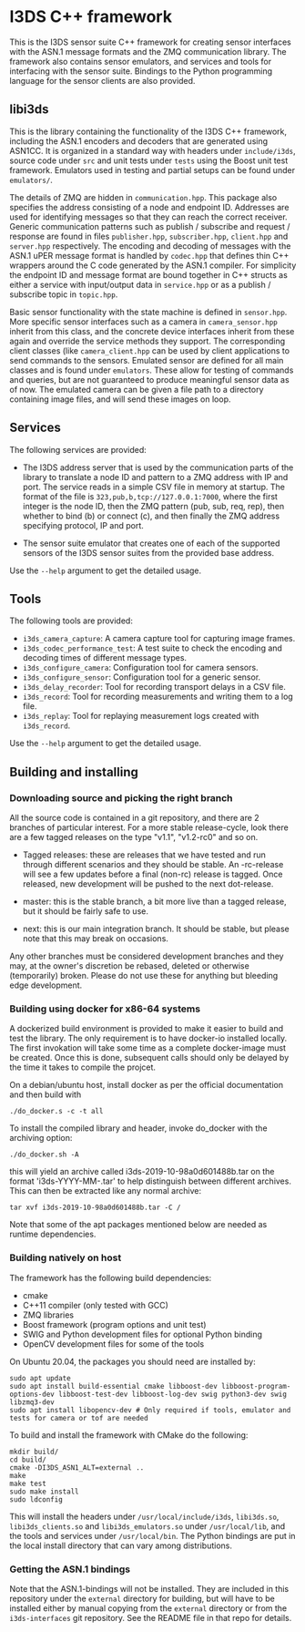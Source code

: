 # I3DS C++ framework

This is the I3DS sensor suite C++ framework for creating sensor
interfaces with the ASN.1 message formats and the ZMQ communication
library. The framework also contains sensor emulators, and services
and tools for interfacing with the sensor suite. Bindings to the
Python programming language for the sensor clients are also provided.

## libi3ds

This is the library containing the functionality of the I3DS C++
framework, including the ASN.1 encoders and decoders that are
generated using ASN1CC. It is organized in a standard way with headers
under `include/i3ds`, source code under `src` and unit tests under
`tests` using the Boost unit test framework. Emulators used in testing
and partial setups can be found under `emulators/`.

The details of ZMQ are hidden in `communication.hpp`. This package
also specifies the address consisting of a node and endpoint ID.
Addresses are used for identifying messages so that they can reach the
correct receiver. Generic communication patterns such as publish /
subscribe and request / response are found in files `publisher.hpp`,
`subscriber.hpp`, `client.hpp` and `server.hpp` respectively.  The
encoding and decoding of messages with the ASN.1 uPER message format
is handled by `codec.hpp` that defines thin C++ wrappers around the C
code generated by the ASN.1 compiler. For simplicity the endpoint ID
and message format are bound together in C++ structs as either a
service with input/output data in `service.hpp` or as a publish /
subscribe topic in `topic.hpp`.

Basic sensor functionality with the state machine is defined in
`sensor.hpp`. More specific sensor interfaces such as a camera in
`camera_sensor.hpp` inherit from this class, and the concrete device
interfaces inherit from these again and override the service methods
they support. The corresponding client classes (like `camera_client.hpp`
can be used by client applications to send commands to the sensors.
Emulated sensor are defined for all main classes and is found under
`emulators`. These allow for testing of commands and queries, but are
not guaranteed to produce meaningful sensor data as of now. The emulated
camera can be given a file path to a directory containing image files,
and will send these images on loop.

## Services

The following services are provided:

* The I3DS address server that is used by the communication parts of
  the library to translate a node ID and pattern to a ZMQ address with
  IP and port. The service reads in a simple CSV file in memory at
  startup. The format of the file is `323,pub,b,tcp://127.0.0.1:7000`,
  where the first integer is the node ID, then the ZMQ pattern (pub,
  sub, req, rep), then whether to bind (b) or connect (c), and then
  finally the ZMQ address specifying protocol, IP and port.

* The sensor suite emulator that creates one of each of the supported
  sensors of the I3DS sensor suites from the provided base address.

Use the `--help` argument to get the detailed usage.

## Tools

The following tools are provided:

* `i3ds_camera_capture`: A camera capture tool for capturing
image frames.
* `i3ds_codec_performance_test`: A test suite to check the
encoding and decoding times of different message types.
* `i3ds_configure_camera`: Configuration tool for camera sensors.
* `i3ds_configure_sensor`: Configuration tool for a generic sensor.
* `i3ds_delay_recorder`: Tool for recording transport delays in
a CSV file.
* `i3ds_record`: Tool for recording measurements and writing them
to a log file.
* `i3ds_replay`: Tool for replaying measurement logs created with
`i3ds_record`.

Use the `--help` argument to get the detailed usage.

## Building and installing

### Downloading source and picking the right branch

All the source code is contained in a git repository, and there
are 2 branches of particular interest. For a more stable release-cycle,
look there are a few tagged releases on the type "v1.1", "v1.2-rc0" and
so on.

* Tagged releases: these are releases that we have tested and run
  through different scenarios and they should be stable. An -rc-release
  will see a few updates before a final (non-rc) release is tagged. Once
  released, new development will be pushed to the next dot-release.

* master: this is the stable branch, a bit more live than a tagged
  release, but it should be fairly safe to use.

* next: this is our main integration branch. It should be stable, but
  please note that this may break on occasions.

Any other branches must be considered development branches and they may,
at the owner's discretion be rebased, deleted or otherwise (temporarily)
broken. Please do not use these for anything but bleeding edge
development.



### Building using docker for x86-64 systems

A dockerized build environment is provided to make it easier to build
and test the library. The only requirement is to have docker-io
installed locally. The first invokation will take some time as a
complete docker-image must be created. Once this is done, subsequent
calls should only be delayed by the time it takes to compile the
projcet.

On a debian/ubuntu host, install docker as per the official documentation
and then build with
``` shell
./do_docker.s -c -t all
```

To install the compiled library and header, invoke do_docker with the
archiving option:

``` shell
./do_docker.sh -A
```

this will yield an archive called i3ds-2019-10-98a0d601488b.tar on the
format 'i3ds-YYYY-MM-<sha1>.tar' to help distinguish between different
archives. This can then be extracted like any normal archive:

``` shell
tar xvf i3ds-2019-10-98a0d601488b.tar -C /
```

Note that some of the apt packages mentioned below are needed as runtime
dependencies.

### Building natively on host

The framework has the following build dependencies:

* cmake
* C++11 compiler (only tested with GCC)
* ZMQ libraries
* Boost framework (program options and unit test)
* SWIG and Python development files for optional Python binding
* OpenCV development files for some of the tools

On Ubuntu 20.04, the packages you should need are installed by:
```
sudo apt update
sudo apt install build-essential cmake libboost-dev libboost-program-options-dev libboost-test-dev libboost-log-dev swig python3-dev swig libzmq3-dev
sudo apt install libopencv-dev # Only required if tools, emulator and tests for camera or tof are needed
```

To build and install the framework with CMake do the following:

```
mkdir build/
cd build/
cmake -DI3DS_ASN1_ALT=external ..
make
make test
sudo make install
sudo ldconfig
```

This will install the headers under `/usr/local/include/i3ds`,
`libi3ds.so`, `libi3ds_clients.so` and `libi3ds_emulators.so`
under `/usr/local/lib`, and the tools and services under
`/usr/local/bin`. The Python bindings are put in the local install
directory that can vary among distributions.

### Getting the ASN.1 bindings
  
Note that the ASN.1-bindings will not be installed. They are 
included in this repository under the `external` directory for
building, but will have to be installed either by manual copying
from the `external` directory or from the `i3ds-interfaces`
git repository. See the README file in that repo for details.
